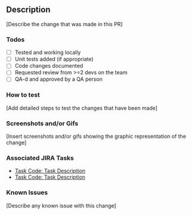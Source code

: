 ## Description
[Describe the change that was made in this PR]

### Todos
 - [ ] Tested and working locally
 - [ ] Unit tests added (if appropriate)
 - [ ] Code changes documented
 - [ ] Requested review from >=2 devs on the team
 - [ ] QA-d and approved by a QA person

### How to test
[Add detailed steps to test the changes that have been made]

### Screenshots and/or Gifs
[Insert screenshots and/or gifs showing the graphic representation of the change]

### Associated JIRA Tasks
- [Task Code: Task Description](http://jira_task_link.com)
- [Task Code: Task Description](http://jira_task_link.com)

### Known Issues
[Describe any known issue with this change]

